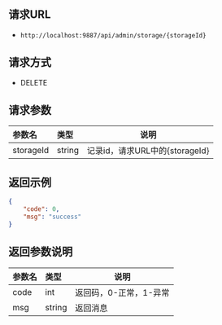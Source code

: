 
## 请求URL
- `http://localhost:9887/api/admin/storage/{storageId}`

## 请求方式
- DELETE

## 请求参数

|参数名|类型|说明|
|:-----  |:-----|-----|
|storageId |string   | 记录id，请求URL中的{storageId}  |

## 返回示例

``` json
{
    "code": 0, 
    "msg": "success"
}
```

## 返回参数说明

|参数名|类型|说明|
|:-----  |:-----|-----                           |
|code |int   |返回码，0-正常，1-异常  |
|msg |string   | 返回消息  |




